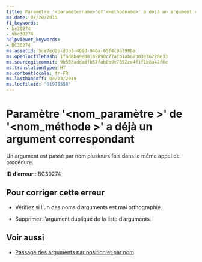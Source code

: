 ```yaml
---
title: Paramètre '<parametername>'of'<methodname>' a déjà un argument correspondant
ms.date: 07/20/2015
f1_keywords:
- bc30274
- vbc30274
helpviewer_keywords:
- BC30274
ms.assetid: 5ce7ed2b-d3b3-409d-946a-65f4c9af986a
ms.openlocfilehash: 1fad8b49e08169890c77afb1ab67b03e36220e33
ms.sourcegitcommit: 9b552addadfb57fab0b9e7852ed4f1f1b8a42f8e
ms.translationtype: HT
ms.contentlocale: fr-FR
ms.lasthandoff: 04/23/2019
ms.locfileid: "61976558"
---
```

# <a name="parameter-parametername-of-methodname-already-has-a-matching-argument"></a>Paramètre '\<nom_paramètre >' de '\<nom_méthode >' a déjà un argument correspondant
Un argument est passé par nom plusieurs fois dans le même appel de procédure.  
  
 **ID d’erreur :** BC30274  
  
## <a name="to-correct-this-error"></a>Pour corriger cette erreur  
  
- Vérifiez si l’un des noms d’arguments est mal orthographié.  
  
- Supprimez l’argument dupliqué de la liste d’arguments.  
  
## <a name="see-also"></a>Voir aussi

- [Passage des arguments par position et par nom](../../visual-basic/programming-guide/language-features/procedures/passing-arguments-by-position-and-by-name.md)
